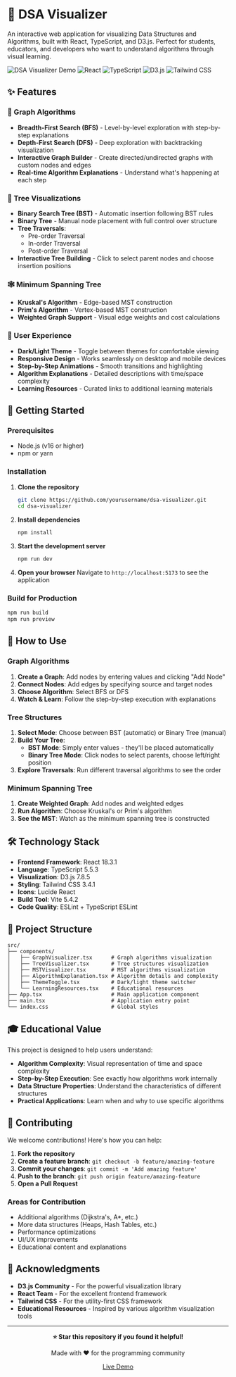 # 🌳 DSA Visualizer

An interactive web application for visualizing Data Structures and Algorithms, built with React, TypeScript, and D3.js. Perfect for students, educators, and developers who want to understand algorithms through visual learning.

![DSA Visualizer Demo](https://img.shields.io/badge/Demo-Live-brightgreen)
![React](https://img.shields.io/badge/React-18.3.1-blue)
![TypeScript](https://img.shields.io/badge/TypeScript-5.5.3-blue)
![D3.js](https://img.shields.io/badge/D3.js-7.8.5-orange)
![Tailwind CSS](https://img.shields.io/badge/Tailwind-3.4.1-cyan)

## ✨ Features

### 🔗 Graph Algorithms
- **Breadth-First Search (BFS)** - Level-by-level exploration with step-by-step explanations
- **Depth-First Search (DFS)** - Deep exploration with backtracking visualization
- **Interactive Graph Builder** - Create directed/undirected graphs with custom nodes and edges
- **Real-time Algorithm Explanations** - Understand what's happening at each step

### 🌲 Tree Visualizations
- **Binary Search Tree (BST)** - Automatic insertion following BST rules
- **Binary Tree** - Manual node placement with full control over structure
- **Tree Traversals**:
  - Pre-order Traversal
  - In-order Traversal  
  - Post-order Traversal
- **Interactive Tree Building** - Click to select parent nodes and choose insertion positions

### 🕸️ Minimum Spanning Tree
- **Kruskal's Algorithm** - Edge-based MST construction
- **Prim's Algorithm** - Vertex-based MST construction
- **Weighted Graph Support** - Visual edge weights and cost calculations

### 🎨 User Experience
- **Dark/Light Theme** - Toggle between themes for comfortable viewing
- **Responsive Design** - Works seamlessly on desktop and mobile devices
- **Step-by-Step Animations** - Smooth transitions and highlighting
- **Algorithm Explanations** - Detailed descriptions with time/space complexity
- **Learning Resources** - Curated links to additional learning materials

## 🚀 Getting Started

### Prerequisites
- Node.js (v16 or higher)
- npm or yarn

### Installation

1. **Clone the repository**
   ```bash
   git clone https://github.com/yourusername/dsa-visualizer.git
   cd dsa-visualizer
   ```

2. **Install dependencies**
   ```bash
   npm install
   ```

3. **Start the development server**
   ```bash
   npm run dev
   ```

4. **Open your browser**
   Navigate to `http://localhost:5173` to see the application

### Build for Production
```bash
npm run build
npm run preview
```

## 🎯 How to Use

### Graph Algorithms
1. **Create a Graph**: Add nodes by entering values and clicking "Add Node"
2. **Connect Nodes**: Add edges by specifying source and target nodes
3. **Choose Algorithm**: Select BFS or DFS
4. **Watch & Learn**: Follow the step-by-step execution with explanations

### Tree Structures
1. **Select Mode**: Choose between BST (automatic) or Binary Tree (manual)
2. **Build Your Tree**: 
   - **BST Mode**: Simply enter values - they'll be placed automatically
   - **Binary Tree Mode**: Click nodes to select parents, choose left/right position
3. **Explore Traversals**: Run different traversal algorithms to see the order

### Minimum Spanning Tree
1. **Create Weighted Graph**: Add nodes and weighted edges
2. **Run Algorithm**: Choose Kruskal's or Prim's algorithm
3. **See the MST**: Watch as the minimum spanning tree is constructed

## 🛠️ Technology Stack

- **Frontend Framework**: React 18.3.1
- **Language**: TypeScript 5.5.3
- **Visualization**: D3.js 7.8.5
- **Styling**: Tailwind CSS 3.4.1
- **Icons**: Lucide React
- **Build Tool**: Vite 5.4.2
- **Code Quality**: ESLint + TypeScript ESLint

## 📁 Project Structure

```
src/
├── components/
│   ├── GraphVisualizer.tsx      # Graph algorithms visualization
│   ├── TreeVisualizer.tsx       # Tree structures visualization
│   ├── MSTVisualizer.tsx        # MST algorithms visualization
│   ├── AlgorithmExplanation.tsx # Algorithm details and complexity
│   ├── ThemeToggle.tsx          # Dark/light theme switcher
│   └── LearningResources.tsx    # Educational resources
├── App.tsx                      # Main application component
├── main.tsx                     # Application entry point
└── index.css                    # Global styles
```

## 🎓 Educational Value

This project is designed to help users understand:

- **Algorithm Complexity**: Visual representation of time and space complexity
- **Step-by-Step Execution**: See exactly how algorithms work internally
- **Data Structure Properties**: Understand the characteristics of different structures
- **Practical Applications**: Learn when and why to use specific algorithms

## 🤝 Contributing

We welcome contributions! Here's how you can help:

1. **Fork the repository**
2. **Create a feature branch**: `git checkout -b feature/amazing-feature`
3. **Commit your changes**: `git commit -m 'Add amazing feature'`
4. **Push to the branch**: `git push origin feature/amazing-feature`
5. **Open a Pull Request**

### Areas for Contribution
- Additional algorithms (Dijkstra's, A*, etc.)
- More data structures (Heaps, Hash Tables, etc.)
- Performance optimizations
- UI/UX improvements
- Educational content and explanations

## 🙏 Acknowledgments

- **D3.js Community** - For the powerful visualization library
- **React Team** - For the excellent frontend framework
- **Tailwind CSS** - For the utility-first CSS framework
- **Educational Resources** - Inspired by various algorithm visualization tools

---

<div align="center">

**⭐ Star this repository if you found it helpful!**

Made with ❤️ for the programming community

[Live Demo](https://your-demo-link.com)

</div>
